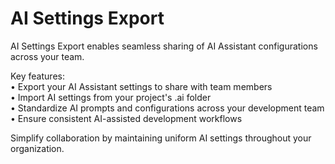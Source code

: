 # AI Settings Export
AI Settings Export enables seamless sharing of AI Assistant configurations across your team.
    
Key features: <br />
• Export your AI Assistant settings to share with team members <br />
• Import AI settings from your project's .ai folder <br />
• Standardize AI prompts and configurations across your development team <br />
• Ensure consistent AI-assisted development workflows <br />
    
Simplify collaboration by maintaining uniform AI settings throughout your organization.
